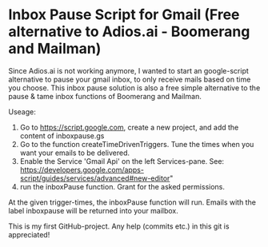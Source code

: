 # Inbox Pause Script for Gmail (Free alternative to Adios.ai - Boomerang and Mailman)
Since Adios.ai is not working anymore, I wanted to start an google-script alternative to pause your gmail inbox, to only receive mails based on time you choose.
This inbox pause solution is also a free simple alternative to the pause & tame inbox functions of Boomerang and Mailman. 


Useage: 

 1. Go to https://script.google.com, create a new project, and add the content of inboxpause.gs
 2. Go to the function createTimeDrivenTriggers. Tune the times when you want your emails to be delivered.
 3. Enable the Service 'Gmail Api' on the left Services-pane. See: https://developers.google.com/apps-script/guides/services/advanced#new-editor"
 4. run the inboxPause function. Grant for the asked permissions.
 
 At the given trigger-times, the inboxPause function will run. Emails with the label inboxpause will be returned into your mailbox.

This is my first GitHub-project. Any help (commits etc.) in this git is appreciated!
